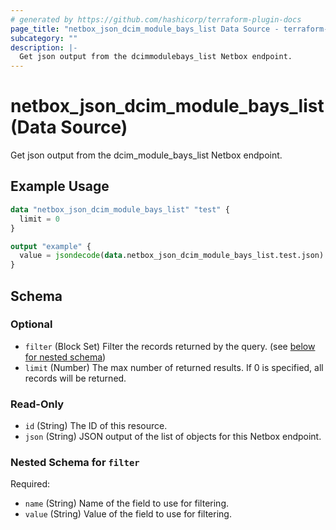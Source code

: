 ```yaml
---
# generated by https://github.com/hashicorp/terraform-plugin-docs
page_title: "netbox_json_dcim_module_bays_list Data Source - terraform-provider-netbox"
subcategory: ""
description: |-
  Get json output from the dcimmodulebays_list Netbox endpoint.
---
```


# netbox_json_dcim_module_bays_list (Data Source)

Get json output from the dcim_module_bays_list Netbox endpoint.

## Example Usage

```terraform
data "netbox_json_dcim_module_bays_list" "test" {
  limit = 0
}

output "example" {
  value = jsondecode(data.netbox_json_dcim_module_bays_list.test.json)
}
```

<!-- schema generated by tfplugindocs -->
## Schema

### Optional

- `filter` (Block Set) Filter the records returned by the query. (see [below for nested schema](#nestedblock--filter))
- `limit` (Number) The max number of returned results. If 0 is specified, all records will be returned.

### Read-Only

- `id` (String) The ID of this resource.
- `json` (String) JSON output of the list of objects for this Netbox endpoint.

<a id="nestedblock--filter"></a>
### Nested Schema for `filter`

Required:

- `name` (String) Name of the field to use for filtering.
- `value` (String) Value of the field to use for filtering.


